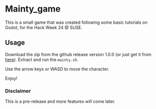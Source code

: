 # Mainty_game
This is a small game that was created following some basic tutorials on Godot, for the Hack Week 24 @ SUSE.

## Usage
Download the zip from the github release version 1.0.0 (or just get it from [here](https://github.com/punkioudi/Mainty_game/releases/download/1.0.0/build.zip)).
Extract and run the `mainty.sh`.

Use the arrow keys or WASD to move the character.

Enjoy!

### Disclaimer
This is a pre-release and more features will come later.
